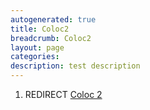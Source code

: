 ```yaml
---
autogenerated: true
title: Coloc2
breadcrumb: Coloc2
layout: page
categories: 
description: test description
---
```


1.  REDIRECT [Coloc 2](Coloc_2 )
